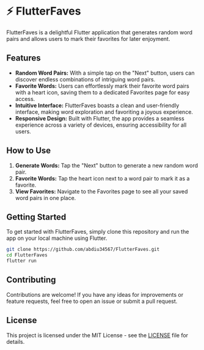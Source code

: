 # ⚡️ FlutterFaves

FlutterFaves is a delightful Flutter application that generates random word pairs and allows users to mark their favorites for later enjoyment.

## Features

- **Random Word Pairs:** With a simple tap on the "Next" button, users can discover endless combinations of intriguing word pairs.
- **Favorite Words:** Users can effortlessly mark their favorite word pairs with a heart icon, saving them to a dedicated Favorites page for easy access.
- **Intuitive Interface:** FlutterFaves boasts a clean and user-friendly interface, making word exploration and favoriting a joyous experience.
- **Responsive Design:** Built with Flutter, the app provides a seamless experience across a variety of devices, ensuring accessibility for all users.

## How to Use

1. **Generate Words:** Tap the "Next" button to generate a new random word pair.
2. **Favorite Words:** Tap the heart icon next to a word pair to mark it as a favorite.
3. **View Favorites:** Navigate to the Favorites page to see all your saved word pairs in one place.

## Getting Started

To get started with FlutterFaves, simply clone this repository and run the app on your local machine using Flutter.

```bash
git clone https://github.com/abdiu34567/FlutterFaves.git
cd FlutterFaves
flutter run
```

## Contributing

Contributions are welcome! If you have any ideas for improvements or feature requests, feel free to open an issue or submit a pull request.

## License

This project is licensed under the MIT License - see the [LICENSE](LICENSE) file for details.
